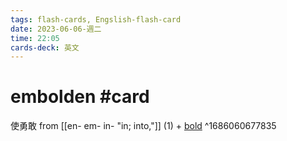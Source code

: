 ```yaml
---
tags: flash-cards, Engslish-flash-card
date: 2023-06-06-週二
time: 22:05
cards-deck: 英文
---
```


# embolden #card 
使勇敢
from [[en- em- in-  "in; into,"]] (1) + [bold](https://www.etymonline.com/word/bold?ref=etymonline_crossreference "Etymology, meaning and definition of bold")
^1686060677835
